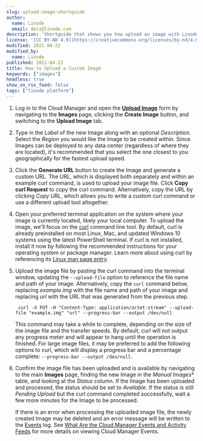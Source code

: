 ```yaml
---
slug: upload-image-shortguide
author:
  name: Linode
  email: docs@linode.com
description: 'Shortguide that shows you how upload an image with Linode Images.'
license: '[CC BY-ND 4.0](https://creativecommons.org/licenses/by-nd/4.0)'
modified: 2021-04-22
modified_by:
  name: Linode
published: 2021-04-22
title: How to Upload a Custom Image
keywords: ["images"]
headless: true
show_on_rss_feed: false
tags: ["linode platform"]
---
```


1. Log in to the Cloud Manager and open the **[Upload Image](https://cloud.linode.com/images/create/upload)** form by navigating to the **Images** page, clicking the **Create Image** button, and switching to the **Upload Image** tab.

1. Type in the *Label* of the new Image along with an optional *Description*. Select the *Region* you would like the Image to be created within. Since Images can be deployed to any data center (regardless of where they are located), it's recommended that you select the one closest to you geographically for the fastest upload speed.

1. Click the **Generate URL** button to create the Image and generate a custom URL. The URL, which is displayed both separately and within an example curl command, is used to upload your image file. Click **Copy curl Request** to copy the curl command. Alternatively, copy the URL by clicking *Copy URL*, which allows you to write a custom curl command or use a different upload tool altogether.

1. Open your preferred terminal application on the system where your image is currently located, likely your local computer. To upload the image, we'll focus on the [curl](https://curl.se/) command line tool. By default, curl is already preinstalled on most Linux, Mac, and updated Windows 10 systems using the latest PowerShell terminal. If curl is not installed, install it now by following the recommended instructions for your operating system or package manager. Learn more about using curl by referencing its [Linux man page entry](https://linux.die.net/man/1/curl). 

1. Upload the image file by pasting the curl command into the terminal window, updating the `--upload-file` option to reference the file name and path of your image. Alternatively, copy the `curl` command below, replacing *example.img* with the file name and path of your image and replacing *url* with the URL that was generated from the previous step.

        curl -X PUT -H "Content-Type: application/octet-stream" --upload-file "example.img" "url" --progress-bar --output /dev/null

    This command may take a while to complete, depending on the size of the image file and the transfer speeds. By default, curl will not output any progress meter and will appear to hang until the operation is finished. For large image files, it may be preferred to add the following options to curl, which will display a progress bar and a percentage complete: `--progress-bar --output /dev/null`.

1. Confirm the image file has been uploaded and is available by navigating to the main **Images** page, finding the new Image in the *Manual Images** table, and looking at the *Status* column. If the Image has been uploaded and processed, the status should be set to *Available*. If the status is still *Pending Upload* but the curl command completed successfully, wait a few more minutes for the Image to be processed.

    If there is an error when processing the uploaded image file, the newly created Image may be deleted and an error message will be written to the [Events](https://cloud.linode.com/events) log. See [What Are the Cloud Manager Events and Activity Feeds](/docs/guides/what-are-the-cloud-manager-events-and-activity-feeds/) for more details on viewing Cloud Manager Events.